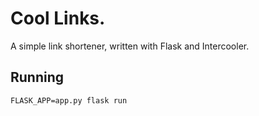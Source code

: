 # Cool Links.

A simple link shortener, written with Flask and Intercooler.

## Running

```shell
FLASK_APP=app.py flask run
```
